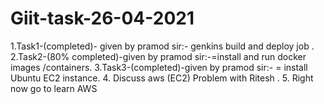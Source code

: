 # Giit-task-26-04-2021
1.Task1-(completed)- given by pramod sir:-  genkins build and deploy job . 2.Task2-(80% completed)-given by pramod sir:-=install and run docker images /containers. 3.Task3-(completed)-given by pramod sir:- = install Ubuntu EC2 instance. 4. Discuss aws (EC2) Problem with Ritesh . 5. Right now go to learn AWS
